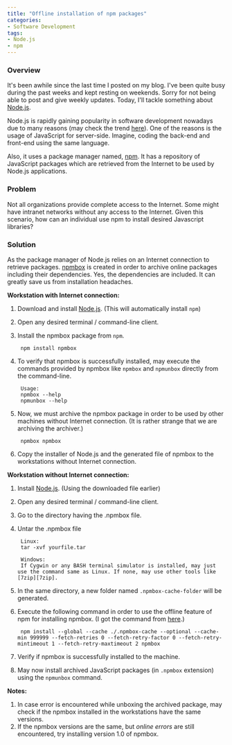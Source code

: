 ```yaml
---
title: "Offline installation of npm packages"
categories:
- Software Development
tags:
- Node.js
- npm
---
```


### Overview
It's been awhile since the last time I posted on my blog. I've been quite busy during the past weeks and kept resting on weekends. Sorry for not being able to post and give weekly updates. Today, I'll tackle something about [Node.js][Node.js].

Node.js is rapidly gaining popularity in software development nowadays due to many reasons (may check the trend [here][node.js-trend]). One of the reasons is the usage of JavaScript for server-side. Imagine, coding the back-end and front-end using the same language.

Also, it uses a package manager named, [npm][npm]. It has a repository of JavaScript packages which are retrieved from the Internet to be used by Node.js applications.

### Problem
Not all organizations provide complete access to the Internet. Some might have intranet networks without any access to the Internet. Given this scenario, how can an individual use npm to install desired Javascript libraries?

### Solution
As the package manager of Node.js relies on an Internet connection to retrieve packages. [npmbox][npmbox] is created in order to archive online packages including their dependencies. Yes, the dependencies are included. It can greatly save us from installation headaches.

**Workstation with Internet connection:**

1. Download and install [Node.js][Node.js]. (This will automatically install ```npm```)
2. Open any desired terminal / command-line client.
3. Install the npmbox package from ```npm```.

        npm install npmbox

3. To verify that npmbox is successfully installed, may execute the commands provided by npmbox like ```npmbox``` and ```npmunbox``` directly from the command-line.

        Usage:
        npmbox --help
        npmunbox --help

4. Now, we must archive the npmbox package in order to be used by other machines without Internet connection. (It is rather strange that we are archiving the archiver.)

        npmbox npmbox

5. Copy the installer of Node.js and the generated file of npmbox to the workstations without Internet connection.

**Workstation without Internet connection:**

1. Install [Node.js][Node.js]. (Using the downloaded file earlier)
2. Open any desired terminal / command-line client.
3. Go to the directory having the .npmbox file.
4. Untar the .npmbox file

        Linux:
        tar -xvf yourfile.tar

        Windows:
        If Cygwin or any BASH terminal simulator is installed, may just use the command same as Linux. If none, may use other tools like [7zip][7zip].

5. In the same directory, a new folder named ```.npmbox-cache-folder``` will be generated.
6. Execute the following command in order to use the offline feature of npm for installing npmbox. (I got the command from [here][npm-offline-command].)

        npm install --global --cache ./.npmbox-cache --optional --cache-min 999999 --fetch-retries 0 --fetch-retry-factor 0 --fetch-retry-mintimeout 1 --fetch-retry-maxtimeout 2 npmbox
7. Verify if npmbox is successfully installed to the machine.
8. May now install archived JavaScript packages (in ```.npmbox``` extension) using the ```npmunbox``` command.

**Notes:**

1. In case error is encountered while unboxing the archived package, may check if the npmbox installed in the workstations have the same versions.
2. If the npmbox versions are the same, but *online errors* are still encountered, try installing version 1.0 of npmbox.


[node.js]: https://nodejs.org/
[npm]: https://www.npmjs.com/
[npmbox]: https://www.npmjs.com/package/npmbox
[7zip]: http://www.7-zip.org/
[npm-offline-command]: http://stackoverflow.com/questions/25549730/install-npmbox-on-a-windows-offline-machine
[node.js-trend]: https://blog.risingstack.com/how-google-sees-node-js/
